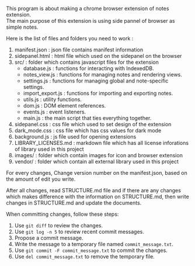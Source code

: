 This program is about making a chrome browser extension of notes extension.  
The main purpose of this extension is using side pannel of browser as simple notes.  

Here is the list of files and folders you need to work :  

1. manifest.json : json file contains manifest information  
2. sidepanel.html : html file which used on the sidepanel on the browser  
3. src/ : folder which contains javascript files for the extension
    - database.js : functions for interacting with IndexedDB.
    - notes_view.js : functions for managing notes and rendering views.
    - settings.js : functions for managing global and note-specific settings.
    - import_export.js : functions for importing and exporting notes.
    - utils.js : utility functions.
    - dom.js : DOM element references.
    - events.js : event listeners.
    - main.js : the main script that ties everything together.
4. sidepanel.css : css file which used to set design of the extension  
5. dark_mode.css : css file which has css values for dark mode  
6. background.js : js file used for opening extensions  
7. LIBRARY_LICENSES.md : markdown file which has all license inforations of library used in this project  
8. images/ : folder which contain images for icon and browser extension  
9. vendor/ : folder which contain all external library used in this project  

For every changes, Change version number on the manifest.json, based on the amount of edit you write.  

After all changes, read STRUCTURE.md file and if there are any changes which makes difference with the information on STRUCTURE.md, then write changes in STRUCTURE.md and update the documents.

When committing changes, follow these steps:  

1. Use `git diff` to review the changes.  
2. Use `git log -n 5` to review recent commit messages.  
3. Propose a commit message.  
4. Write the message to a temporary file named `commit_message.txt`.  
5. Use `git commit -F commit_message.txt` to commit the changes.  
6. Use `del commit_message.txt` to remove the temporary file.
